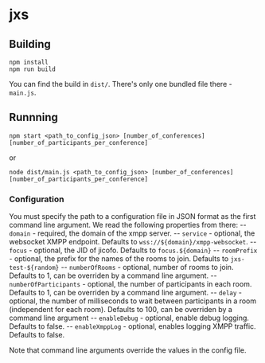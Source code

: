 # jxs

## Building
```
npm install
npm run build
```

You can find the build in `dist/`. There's only one bundled file there - `main.js`.

## Runnning

```
npm start <path_to_config_json> [number_of_conferences] [number_of_participants_per_conference]
```

or

```
node dist/main.js <path_to_config_json> [number_of_conferences] [number_of_participants_per_conference]
```

### Configuration

You must specify the path to a configuration file in JSON format as the first command line argument. We read the following properties from there:
 -- `domain` - required, the domain of the xmpp server.
 -- `service` - optional, the websocket XMPP endpoint. Defaults to `wss://${domain}/xmpp-websocket`.
 -- `focus` - optional, the JID of jicofo. Defaults to `focus.${domain}`
 -- `roomPrefix` - optional, the prefix for the names of the rooms to join. Defaults to `jxs-test-${random}`
 -- `numberOfRooms` - optional, number of rooms to join. Defaults to 1, can be overriden by a command line argument.
 -- `numberOfParticipants` - optional, the number of participants in each room. Defaults to 1, can be overriden by a command line argument.
 -- `delay` - optional, the number of milliseconds to wait between participants in a room (independent for each room). Defaults to 100, can be overriden by a command line argument
 -- `enableDebug` - optional, enable debug logging. Defaults to false.
 -- `enableXmppLog` - optional, enables logging XMPP traffic. Defaults to false.

Note that command line arguments override the values in the config file.

